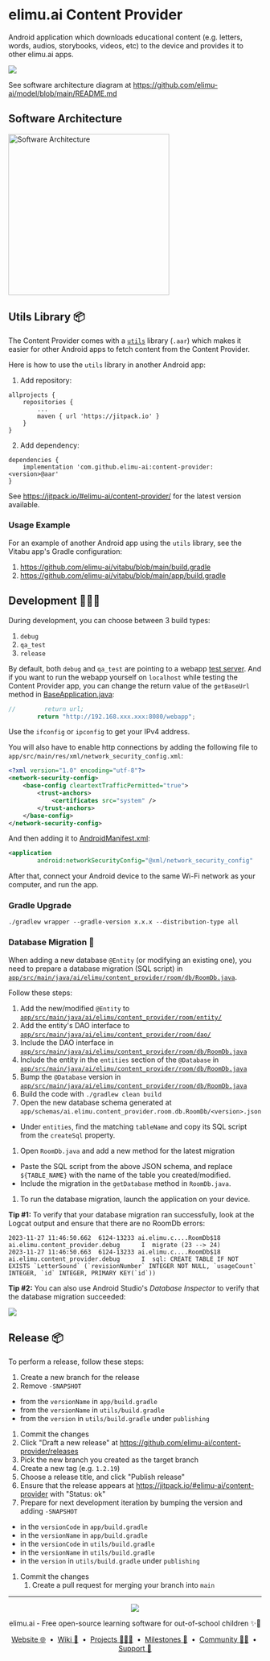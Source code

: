 # elimu.ai Content Provider

Android application which downloads educational content (e.g. letters, words, audios, storybooks, videos, etc) to the 
device and provides it to other elimu.ai apps.

![](https://user-images.githubusercontent.com/15718174/76617075-6c82d200-6560-11ea-867d-e46385017e03.png)

See software architecture diagram at https://github.com/elimu-ai/model/blob/main/README.md

## Software Architecture

[
  <img width="320" alt="Software Architecture" src="https://user-images.githubusercontent.com/15718174/83595568-fb6a1e00-a594-11ea-990a-10c0bd62ed11.png">
](https://github.com/elimu-ai/wiki/blob/main/SOFTWARE_ARCHITECTURE.md)

## Utils Library 📦

The Content Provider comes with a [`utils`](utils) library (`.aar`) which makes it easier for other Android apps to fetch content from the Content Provider.

Here is how to use the `utils` library in another Android app:

  1. Add repository:
  
    allprojects {
        repositories {
            ...
            maven { url 'https://jitpack.io' }
        }
    }
  
  2. Add dependency:
  
    dependencies {
        implementation 'com.github.elimu-ai:content-provider:<version>@aar'
    }

See https://jitpack.io/#elimu-ai/content-provider/ for the latest version available.

### Usage Example

For an example of another Android app using the `utils` library, see the Vitabu app's Gradle configuration:

  1. https://github.com/elimu-ai/vitabu/blob/main/build.gradle
  1. https://github.com/elimu-ai/vitabu/blob/main/app/build.gradle

## Development 👩🏽‍💻

During development, you can choose between 3 build types:
1. `debug`
2. `qa_test`
3. `release`

By default, both `debug` and `qa_test` are pointing to a webapp 
[test server](https://github.com/elimu-ai/webapp/blob/main/INSTALL.md#test-server). And if you want 
to  run the webapp yourself on `localhost` while testing the Content Provider app, you can change 
the return value of the `getBaseUrl` method in 
[BaseApplication.java](app/src/main/java/ai/elimu/content_provider/BaseApplication.java):
```java
//        return url;
        return "http://192.168.xxx.xxx:8080/webapp";
```

Use the `ifconfig` or `ipconfig` to get your IPv4 address.

You will also have to enable http connections by adding the following file to 
`app/src/main/res/xml/network_security_config.xml`:
```xml
<?xml version="1.0" encoding="utf-8"?>
<network-security-config>
    <base-config cleartextTrafficPermitted="true">
        <trust-anchors>
            <certificates src="system" />
        </trust-anchors>
    </base-config>
</network-security-config>
```

And then adding it to [AndroidManifest.xml](app/src/main/AndroidManifest.xml):
```xml
<application
        android:networkSecurityConfig="@xml/network_security_config"
```

After that, connect your Android device to the same Wi-Fi network as your computer, and run the app.

### Gradle Upgrade

```
./gradlew wrapper --gradle-version x.x.x --distribution-type all
```

### Database Migration 🔀

When adding a new database `@Entity` (or modifying an existing one), you need to prepare a database
migration (SQL script) in
[`app/src/main/java/ai/elimu/content_provider/room/db/RoomDb.java`](app/src/main/java/ai/elimu/content_provider/room/db/RoomDb.java).

Follow these steps:

1. Add the new/modified `@Entity` to [`app/src/main/java/ai/elimu/content_provider/room/entity/`](app/src/main/java/ai/elimu/content_provider/room/entity/)
1. Add the entity's DAO interface to [`app/src/main/java/ai/elimu/content_provider/room/dao/`](app/src/main/java/ai/elimu/content_provider/room/dao/)
1. Include the DAO interface in [`app/src/main/java/ai/elimu/content_provider/room/db/RoomDb.java`](app/src/main/java/ai/elimu/content_provider/room/db/RoomDb.java)
1. Include the entity in the `entities` section of the `@Database` in [`app/src/main/java/ai/elimu/content_provider/room/db/RoomDb.java`](app/src/main/java/ai/elimu/content_provider/room/db/RoomDb.java)
1. Bump the `@Database` version in [`app/src/main/java/ai/elimu/content_provider/room/db/RoomDb.java`](app/src/main/java/ai/elimu/content_provider/room/db/RoomDb.java)
1. Build the code with `./gradlew clean build`
1. Open the new database schema generated at `app/schemas/ai.elimu.content_provider.room.db.RoomDb/<version>.json`
- Under `entities`, find the matching `tableName` and copy its SQL script from the `createSql` property.
1. Open `RoomDb.java` and add a new method for the latest migration
- Paste the SQL script from the above JSON schema, and replace `${TABLE_NAME}` with the name of the table you created/modified.
- Include the migration in the `getDatabase` method in `RoomDb.java`.
1. To run the database migration, launch the application on your device.

**Tip #1:** To verify that your database migration ran successfully, look at the Logcat output and
ensure that there are no RoomDb errors:
```
2023-11-27 11:46:50.662  6124-13233 ai.elimu.c....RoomDb$18 ai.elimu.content_provider.debug      I  migrate (23 --> 24)
2023-11-27 11:46:50.663  6124-13233 ai.elimu.c....RoomDb$18 ai.elimu.content_provider.debug      I  sql: CREATE TABLE IF NOT EXISTS `LetterSound` (`revisionNumber` INTEGER NOT NULL, `usageCount` INTEGER, `id` INTEGER, PRIMARY KEY(`id`))
```

**Tip #2:** You can also use Android Studio's _Database Inspector_ to verify that the database
migration succeeded:

![](https://github.com/elimu-ai/content-provider/assets/1451036/4c462813-bac0-4d4c-9f62-8c4aa12252d9)

## Release 📦

To perform a release, follow these steps:

1. Create a new branch for the release
1. Remove `-SNAPSHOT`
  - from the `versionName` in `app/build.gradle`
  - from the `versionName` in `utils/build.gradle`
  - from the `version` in `utils/build.gradle` under `publishing`
1. Commit the changes
1. Click "Draft a new release" at https://github.com/elimu-ai/content-provider/releases
1. Pick the new branch you created as the target branch
1. Create a new tag (e.g. `1.2.19`)
1. Choose a release title, and click "Publish release"
1. Ensure that the release appears at https://jitpack.io/#elimu-ai/content-provider with "Status: ok"
1. Prepare for next development iteration by bumping the version and adding `-SNAPSHOT`
  - in the `versionCode` in `app/build.gradle`
  - in the `versionName` in `app/build.gradle`
  - in the `versionCode` in `utils/build.gradle`
  - in the `versionName` in `utils/build.gradle`
  - in the `version` in `utils/build.gradle` under `publishing`
1. Commit the changes
   1. Create a pull request for merging your branch into `main`

---

<p align="center">
  <img src="https://github.com/elimu-ai/webapp/blob/main/src/main/webapp/static/img/logo-text-256x78.png" />
</p>
<p align="center">
  elimu.ai - Free open-source learning software for out-of-school children ✨🚀
</p>
<p align="center">
  <a href="https://elimu.ai">Website 🌐</a>
  &nbsp;•&nbsp;
  <a href="https://github.com/elimu-ai/wiki#readme">Wiki 📃</a>
  &nbsp;•&nbsp;
  <a href="https://github.com/orgs/elimu-ai/projects?query=is%3Aopen">Projects 👩🏽‍💻</a>
  &nbsp;•&nbsp;
  <a href="https://github.com/elimu-ai/wiki/milestones">Milestones 🎯</a>
  &nbsp;•&nbsp;
  <a href="https://github.com/elimu-ai/wiki#open-source-community">Community 👋🏽</a>
  &nbsp;•&nbsp;
  <a href="https://www.drips.network/app/drip-lists/41305178594442616889778610143373288091511468151140966646158126636698">Support 💜</a>
</p>
